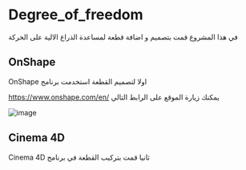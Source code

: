 # Degree_of_freedom
في هذا المشروع قمت بتصميم و اضافة قطعة لمساعدة الذراع الالية على الحركة

## OnShape
OnShape اولا لتصميم القطعة استخدمت برنامج 
  
https://www.onshape.com/en/ يمكنك زيارة الموقع على الرابط التالي
  
![image](https://user-images.githubusercontent.com/61877121/128228592-8a05d896-29d2-46a3-be24-742a4c8c55cd.png)

## Cinema 4D
 Cinema 4D ثانيا قمت بتركيب القطعة في برنامج
 
